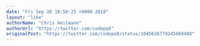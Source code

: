 ```yaml
---
date: "Fri Sep 28 10:50:25 +0000 2018"
layout: "like"
authorName: "Chris Heilmann"
authorUrl: "https://twitter.com/codepo8"
originalPost: "https://twitter.com/codepo8/status/1045626779245969408"
---
```

